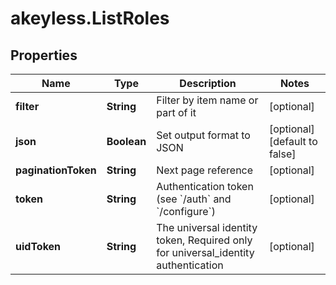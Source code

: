 # akeyless.ListRoles

## Properties

Name | Type | Description | Notes
------------ | ------------- | ------------- | -------------
**filter** | **String** | Filter by item name or part of it | [optional] 
**json** | **Boolean** | Set output format to JSON | [optional] [default to false]
**paginationToken** | **String** | Next page reference | [optional] 
**token** | **String** | Authentication token (see &#x60;/auth&#x60; and &#x60;/configure&#x60;) | [optional] 
**uidToken** | **String** | The universal identity token, Required only for universal_identity authentication | [optional] 


